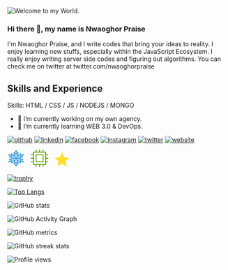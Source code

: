 ![Welcome to my World.](https://pbs.twimg.com/profile_banners/1131171358275198978/1589381923/1500x500)
### Hi there 👋, my name is Nwaoghor Praise

I'm Nwaoghor Praise, and I write codes that bring your ideas to reality. I enjoy learning new stuffs, especially within the JavaScript Ecosystem. I really enjoy writing server side codes and figuring out algorithms. You can check me on twitter at twitter.com/nwaoghorpraise

## Skills and Experience
Skills: HTML / CSS / JS / NODEJS / MONGO

- 🔭 I’m currently working on my own agency. 
- 🌱 I’m currently learning WEB 3.0 & DevOps. 


[<img src='https://cdn.jsdelivr.net/npm/simple-icons@3.0.1/icons/github.svg' alt='github' height='40'>](https://github.com/NwaoghorPraise2)  [<img src='https://cdn.jsdelivr.net/npm/simple-icons@3.0.1/icons/linkedin.svg' alt='linkedin' height='40'>](https://www.linkedin.com/in/nwaoghorpraise/)  [<img src='https://cdn.jsdelivr.net/npm/simple-icons@3.0.1/icons/facebook.svg' alt='facebook' height='40'>](https://www.facebook.com/nwaoghorpraise)  [<img src='https://cdn.jsdelivr.net/npm/simple-icons@3.0.1/icons/instagram.svg' alt='instagram' height='40'>](https://www.instagram.com/praise.media/)  [<img src='https://cdn.jsdelivr.net/npm/simple-icons@3.0.1/icons/twitter.svg' alt='twitter' height='40'>](https://twitter.com/nwaghorpraise)  [<img src='https://cdn.jsdelivr.net/npm/simple-icons@3.0.1/icons/icloud.svg' alt='website' height='40'>](nwaoghorpraise.disha.page)  

<a href='https://archiveprogram.github.com/'><img src='https://raw.githubusercontent.com/acervenky/animated-github-badges/master/assets/acbadge.gif' width='40' height='40'></a> <a href='https://docs.github.com/en/developers'><img src='https://raw.githubusercontent.com/acervenky/animated-github-badges/master/assets/devbadge.gif' width='40' height='40'></a> <a href='https://stars.github.com/'><img src='https://raw.githubusercontent.com/acervenky/animated-github-badges/master/assets/starbadge.gif' width='35' height='35'></a> 

[![trophy](https://github-profile-trophy.vercel.app/?username=NwaoghorPraise2)](https://github.com/ryo-ma/github-profile-trophy)

[![Top Langs](https://github-readme-stats.vercel.app/api/top-langs/?username=NwaoghorPraise2)](https://github.com/anuraghazra/github-readme-stats)

![GitHub stats](https://github-readme-stats.vercel.app/api?username=NwaoghorPraise2&show_icons=true)  

![GitHub Activity Graph](https://activity-graph.herokuapp.com/graph?username=NwaoghorPraise2)  

![GitHub metrics](https://metrics.lecoq.io/NwaoghorPraise2)  

![GitHub streak stats](https://github-readme-streak-stats.herokuapp.com/?user=NwaoghorPraise2)  

![Profile views](https://gpvc.arturio.dev/NwaoghorPraise2)  
